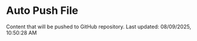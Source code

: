 # Auto Push File

Content that will be pushed to GitHub repository.
Last updated: 08/09/2025, 10:50:28 AM